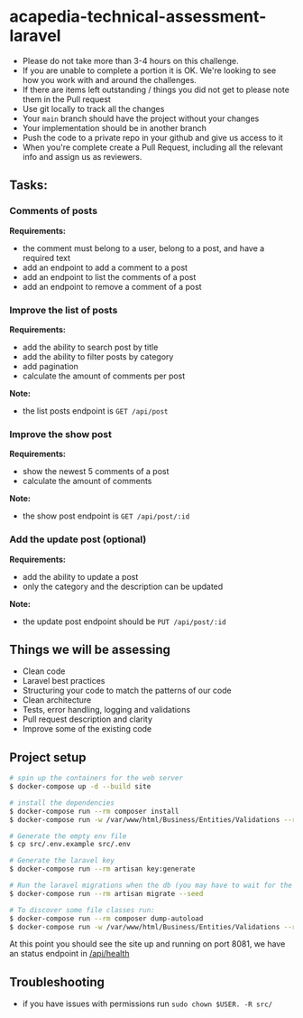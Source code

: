 # acapedia-technical-assessment-laravel

-   Please do not take more than 3-4 hours on this challenge.
-   If you are unable to complete a portion it is OK. We're looking to see how you work with and around the challenges.
-   If there are items left outstanding / things you did not get to please note them in the Pull request
-   Use git locally to track all the changes
-   Your `main` branch should have the project without your changes
-   Your implementation should be in another branch
-   Push the code to a private repo in your github and give us access to it
-   When you're complete create a Pull Request, including all the relevant info and assign us as reviewers.

## Tasks:

### Comments of posts

**Requirements:**

-   the comment must belong to a user, belong to a post, and have a required text
-   add an endpoint to add a comment to a post
-   add an endpoint to list the comments of a post
-   add an endpoint to remove a comment of a post

### Improve the list of posts

**Requirements:**

-   add the ability to search post by title
-   add the ability to filter posts by category
-   add pagination
-   calculate the amount of comments per post

**Note:**

-   the list posts endpoint is `GET /api/post`

### Improve the show post

**Requirements:**

-   show the newest 5 comments of a post
-   calculate the amount of comments

**Note:**

-   the show post endpoint is `GET /api/post/:id`

### Add the update post (optional)

**Requirements:**

-   add the ability to update a post
-   only the category and the description can be updated

**Note:**

-   the update post endpoint should be `PUT /api/post/:id`

## Things we will be assessing

-   Clean code
-   Laravel best practices
-   Structuring your code to match the patterns of our code
-   Clean architecture
-   Tests, error handling, logging and validations
-   Pull request description and clarity
-   Improve some of the existing code

## Project setup

```bash
# spin up the containers for the web server
$ docker-compose up -d --build site

# install the dependencies
$ docker-compose run --rm composer install
$ docker-compose run -w /var/www/html/Business/Entities/Validations --rm composer install

# Generate the empty env file
$ cp src/.env.example src/.env

# Generate the laravel key
$ docker-compose run --rm artisan key:generate

# Run the laravel migrations when the db (you may have to wait for the db to be ready in order to run this command)
$ docker-compose run --rm artisan migrate --seed

# To discover some file classes run:
$ docker-compose run --rm composer dump-autoload
$ docker-compose run -w /var/www/html/Business/Entities/Validations --rm composer dump-autoload
```

At this point you should see the site up and running on port 8081, we have an status endpoint in [/api/health](http://localhost:8081/api/health)

## Troubleshooting

-   if you have issues with permissions run `sudo chown $USER. -R src/`
